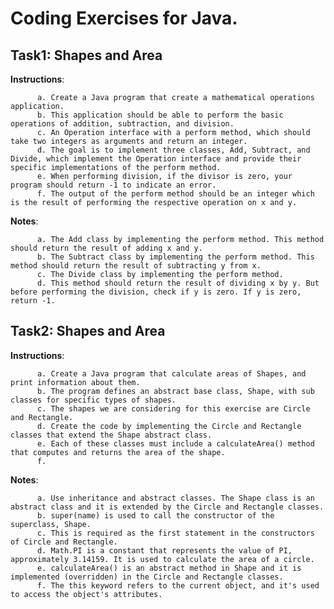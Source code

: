 # Coding Exercises for Java.

## Task1: Shapes and Area
**Instructions**:

          a. Create a Java program that create a mathematical operations application.
          b. This application should be able to perform the basic operations of addition, subtraction, and division.
          c. An Operation interface with a perform method, which should take two integers as arguments and return an integer.
          d. The goal is to implement three classes, Add, Subtract, and Divide, which implement the Operation interface and provide their specific implementations of the perform method.
          e. When performing division, if the divisor is zero, your program should return -1 to indicate an error.
          f. The output of the perform method should be an integer which is the result of performing the respective operation on x and y.
          
**Notes**:

          a. The Add class by implementing the perform method. This method should return the result of adding x and y.
          b. The Subtract class by implementing the perform method. This method should return the result of subtracting y from x.
          c. The Divide class by implementing the perform method. 
          d. This method should return the result of dividing x by y. But before performing the division, check if y is zero. If y is zero, return -1.
          
## Task2: Shapes and Area
**Instructions**:

          a. Create a Java program that calculate areas of Shapes, and print information about them.
          b. The program defines an abstract base class, Shape, with sub classes for specific types of shapes.
          c. The shapes we are considering for this exercise are Circle and Rectangle.
          d. Create the code by implementing the Circle and Rectangle classes that extend the Shape abstract class.
          e. Each of these classes must include a calculateArea() method that computes and returns the area of the shape.
          f. 
          
**Notes**:

          a. Use inheritance and abstract classes. The Shape class is an abstract class and it is extended by the Circle and Rectangle classes.
          b. super(name) is used to call the constructor of the superclass, Shape. 
          c. This is required as the first statement in the constructors of Circle and Rectangle.
          d. Math.PI is a constant that represents the value of PI, approximately 3.14159. It is used to calculate the area of a circle.
          e. calculateArea() is an abstract method in Shape and it is implemented (overridden) in the Circle and Rectangle classes.
          f. The this keyword refers to the current object, and it's used to access the object's attributes.

